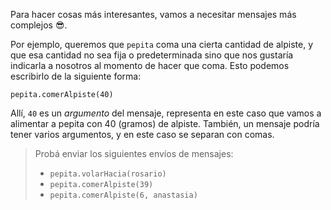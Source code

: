 Para hacer cosas más interesantes, vamos a necesitar mensajes más complejos :sunglasses:. 

Por ejemplo, queremos que `pepita` coma una cierta cantidad de alpiste, y que esa cantidad no sea fija o predeterminada sino que nos gustaría indicarla a nosotros al momento de hacer que coma. Esto podemos escribirlo de la siguiente forma: 

```wollok
pepita.comerAlpiste(40)
```

Allí, `40` es un _argumento_ del mensaje, representa en este caso que vamos a alimentar a pepita con 40 (gramos) de alpiste. 
También, un mensaje podría tener varios argumentos, y en este caso se separan con comas.

> Probá enviar los siguientes envíos de mensajes:
>
> * `pepita.volarHacia(rosario)`
> * `pepita.comerAlpiste(39)`
> * `pepita.comerAlpiste(6, anastasia)`
